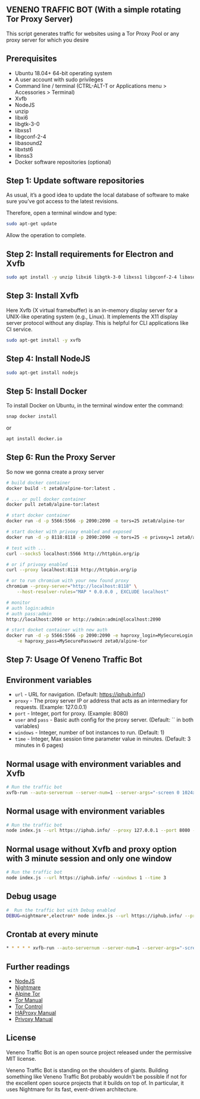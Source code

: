 ## VENENO TRAFFIC BOT (With a simple rotating Tor Proxy Server)
This script generates traffic for websites using a Tor Proxy Pool or any proxy server for which you desire

## Prerequisites

* Ubuntu 18.04+ 64-bit operating system
* A user account with sudo privileges
* Command line / terminal (CTRL-ALT-T or Applications menu > Accessories > Terminal)
* Xvfb
* NodeJS
* unzip
* libxi6
* libgtk-3-0
* libxss1
* libgconf-2-4
* libasound2
* libxtst6
* libnss3
* Docker software repositories (optional)

## Step 1: Update software repositories

As usual, it’s a good idea to update the local database of software to make sure you’ve got access to the latest revisions.

Therefore, open a terminal window and type:

```bash
sudo apt-get update
```

Allow the operation to complete.


## Step 2: Install requirements for Electron and Xvfb
```bash
sudo apt install -y unzip libxi6 libgtk-3-0 libxss1 libgconf-2-4 libasound2 libxtst6 libnss3
```

## Step 3: Install Xvfb

Here Xvfb (X virtual framebuffer) is an in-memory display server for a UNIX-like operating system (e.g., Linux). It implements the X11 display server protocol without any display. This is helpful for CLI applications like CI service.

```bash
sudo apt-get install -y xvfb
```

## Step 4: Install NodeJS
```bash
sudo apt-get install nodejs
```
## Step 5: Install Docker

To install Docker on Ubuntu, in the terminal window enter the command:

```bash
snap docker install
```
or

```bash
apt install docker.io
```

## Step 6: Run the Proxy Server

So now we gonna create a proxy server

```bash
# build docker container
docker build -t zeta0/alpine-tor:latest .

# ... or pull docker container
docker pull zeta0/alpine-tor:latest

# start docker container
docker run -d -p 5566:5566 -p 2090:2090 -e tors=25 zeta0/alpine-tor

# start docker with privoxy enabled and exposed
docker run -d -p 8118:8118 -p 2090:2090 -e tors=25 -e privoxy=1 zeta0/alpine-tor

# test with ...
curl --socks5 localhost:5566 http://httpbin.org/ip

# or if privoxy enabled ...
curl --proxy localhost:8118 http://httpbin.org/ip

# or to run chromium with your new found proxy
chromium --proxy-server="http://localhost:8118" \
    --host-resolver-rules="MAP * 0.0.0.0 , EXCLUDE localhost"

# monitor
# auth login:admin
# auth pass:admin
http://localhost:2090 or http://admin:admin@localhost:2090

# start docket container with new auth
docker run -d -p 5566:5566 -p 2090:2090 -e haproxy_login=MySecureLogin \
    -e haproxy_pass=MySecurePassword zeta0/alpine-tor
```

## Step 7: Usage Of Veneno Traffic Bot

Environment variables
-----
 * `url` - URL for navigation. (Default: https://iphub.info/)
 * `proxy` - The proxy server IP or address that acts as an intermediary for requests. (Example: 127.0.0.1)
 * `port` - Integer, port for proxy. (Example: 8080)
 * `user` and `pass` - Basic auth config for the proxy server. (Default: \`\` in both variables)
 * `windows` - Integer, number of bot instances to run. (Default: 1)
 * `time` - Integer, Max session time parameter value in minutes. (Default: 3 minutes in 6 pages)

Normal usage with environment variables and Xvfb
-----

```bash
# Run the traffic bot
xvfb-run --auto-servernum --server-num=1 --server-args="-screen 0 1024x768x24" node --harmony index.js --url https://iphub.info/ --proxy 127.0.0.1 --port 8080 --user lucas --pass veneno --windows 1 --time 2
```

Normal usage with environment variables
-----

```bash
# Run the traffic bot
node index.js --url https://iphub.info/ --proxy 127.0.0.1 --port 8080 --user lucas --pass veneno --windows 1 --time 2
```

Normal usage without Xvfb and proxy option with 3 minute session and only one window
-----

```bash
# Run the traffic bot
node index.js --url https://iphub.info/ --windows 1 --time 3 
```

Debug usage
-----

```bash
#  Run the traffic bot with Debug enabled
DEBUG=nightmare*,electron* node index.js --url https://iphub.info/ --proxy 127.0.0.1 --port 8080 --user lucas --pass veneno --windows 1 --time 2 3>log.txt
```

Crontab at every minute
-----

```bash
* * * * * xvfb-run --auto-servernum --server-num=1 --server-args="-screen 0 1024x768x24" node --harmony /var/www/trafficbot/index.js
```

Further readings
----------------
 * [NodeJS](https://nodejs.org/en/)
 * [Nightmare](https://github.com/segmentio/nightmare)
 * [Alpine Tor](https://github.com/zet4/alpine-tor)
 * [Tor Manual](https://www.torproject.org/docs/tor-manual.html.en)
 * [Tor Control](https://www.thesprawl.org/research/tor-control-protocol/)
 * [HAProxy Manual](http://cbonte.github.io/haproxy-dconv/index.html)
 * [Privoxy Manual](https://www.privoxy.org/user-manual/)

License
-----

Veneno Traffic Bot is an open source project released under the permissive MIT license.

Veneno Traffic Bot is standing on the shoulders of giants. Building something like Veneno Traffic Bot probably wouldn't be possible if not for the excellent open source projects that it builds on top of. In particular, it uses Nightmare for its fast, event-driven architecture.